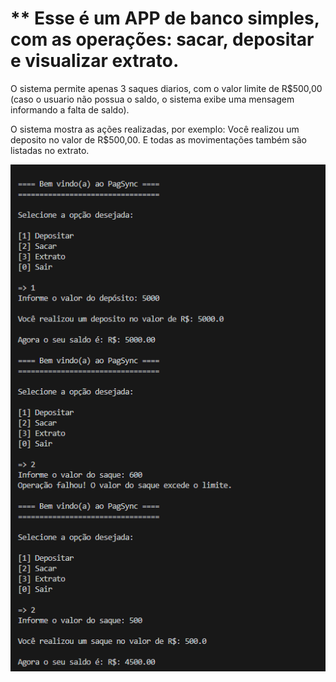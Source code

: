 # ** Esse é um APP de banco simples, com as operações: sacar, depositar e visualizar extrato.

O sistema permite apenas 3 saques diarios, com o valor limite de R$500,00 (caso o usuario não possua o saldo, o sistema exibe uma mensagem informando a falta de saldo).

O sistema mostra as ações realizadas, por exemplo: Você realizou um deposito no valor de R$500,00.
E todas as movimentações também são listadas no extrato.

<img src="img/Sistema.png">

